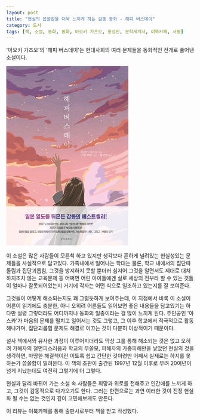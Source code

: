 ```yaml
---
layout: post
title: "현실의 씁쓸함을 더욱 느끼게 하는 감동 동화 - 해피 버스데이"
category: 도서
tags: [책, 소설, 동화, 동화, 아오키 가즈오, 홍성민, 문학세계사, 이북카페, 서평]
---
```


'아오키 가즈오'의
'해피 버스데이'는
현대사회의 여러 문제들을 동화적인 전개로 풀어낸 소설이다.

![표지](/images/book/happy-birthday-book-h480.jpg)

이 소설은 많은 사람들이 모른척 하고 있지만
생각보다 흔하게 널려있는 현실성있는 문제들을 사실적으로 담고있다.
가족내에서 일어나는 학대는 물론,
학교 내에서의 집단따돌림과 집단괴롭힘,
그것을 방지하지 못할 뿐더러
심지어 그것을 알면서도 제대로 대처하지조차 않는 교육문제 등
어쩌면 어린 아이들에겐 실로 세상의 전부라 할 수 있는 것들이
얼마나 잘못되어있는지 거기에 각자는 어떤 식으로 일조하고 있는지를 잘 보여준다.

그것들이 어떻게 해소되는지도 꽤 그럴듯하게 보여주는데,
이 지점에서 비록 이 소설이 어른이 읽기에도 충분한, 아니 오히려 어른들도 읽어보면 좋은 내용들을 담고있기는 하다만
설령 그렇더라도 어디까지나 동화의 일종이라는 걸 많이 느끼게 된다.
주인공인 '아스카'가 마음의 문제를 떨치고 일어서는 것도 그렇고,
그 이후 학교에서 적극적으로 활동해나가며,
집단괴롭힘 문제도 해결로 이끄는 것이 다분히 이상적이기 때문이다.

설사 책에서와 유사한 과정이 이루어지더라도
막상 그를 통해 해소되는 것은 없고
오히려 가해자의 철면피스러움과 학교의 무쓸모, 피해자의 가중피해만을 낳았던 현실의 것을 생각하면,
마땅한 해결책이란 이토록 쉽고 간단한 것이련만
어째서 실제로는 하지를 못하는가 씁쓸함이 밀려온다.
이 책의 초판이 출간된 1997년 12월 이후로 무려 20여년이 넘게 지났는데도 여전히 그렇기에 더 그렇다.

현실과 달리 바뀌어 가는 소설 속 사람들은
희망과 위로를 전해주고 인간애를 느끼게 하고,
그것이 감동적으로 다가오기도 한다.
그러는 한편으로는 과연 이러한 것이 진정 현실화 될 수는 없는 것인지 깊이 고민해보게도 만든다.



<div class="im im-info">
이 리뷰는 이북카페를 통해 출판사로부터 책을 받고 작성했다.
</div>
